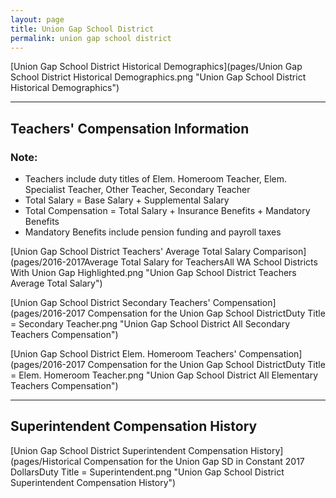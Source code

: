 ```yaml
---
layout: page
title: Union Gap School District
permalink: union gap school district
---
```



[Union Gap School District Historical Demographics](pages/Union Gap School District Historical Demographics.png "Union Gap School District Historical Demographics")

___

## Teachers' Compensation Information
### Note:
- Teachers include duty titles of Elem. Homeroom Teacher, Elem. Specialist Teacher, Other Teacher, Secondary Teacher
- Total Salary = Base Salary + Supplemental Salary
- Total Compensation = Total Salary + Insurance Benefits + Mandatory Benefits
- Mandatory Benefits include pension funding and payroll taxes

[Union Gap School District Teachers' Average Total Salary Comparison](pages/2016-2017Average Total Salary for TeachersAll WA School Districts With Union Gap Highlighted.png "Union Gap School District Teachers Average Total Salary")

[Union Gap School District Secondary Teachers' Compensation](pages/2016-2017 Compensation for the Union Gap School DistrictDuty Title = Secondary Teacher.png "Union Gap School District All Secondary Teachers Compensation")

[Union Gap School District Elem. Homeroom Teachers' Compensation](pages/2016-2017 Compensation for the Union Gap School DistrictDuty Title = Elem. Homeroom Teacher.png "Union Gap School District All Elementary Teachers Compensation")


___

## Superintendent Compensation History

[Union Gap School District Superintendent Compensation History](pages/Historical Compensation for the Union Gap SD in Constant 2017 DollarsDuty Title = Superintendent.png "Union Gap School District Superintendent Compensation History")

